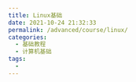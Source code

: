 ```yaml
---
title: Linux基础
date: 2021-10-24 21:32:33
permalink: /advanced/course/linux/
categories: 
  - 基础教程
  - 计算机基础
tags:
  - 
---
```

